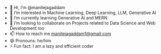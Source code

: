 - 👋 Hi, I’m @manitejagaddam
- 👀 I’m interested in Machine Learning, Deep Learning, LLM, Generative AI
- 🌱 I’m currently learning Generative Ai and MERN 
- 💞️ I’m looking to collaborate on Projects related to Data Science and Web Development too
- 📫 How to reach me manitejagaddam1@gmail.com
- 😄 Pronouns: he/him
- ⚡ Fun fact: I am a lazy and efficient coder

<!---
manitejagaddam/manitejagaddam is a ✨ special ✨ repository because its `README.md` (this file) appears on your GitHub profile.
You can click the Preview link to take a look at your changes.
--->
